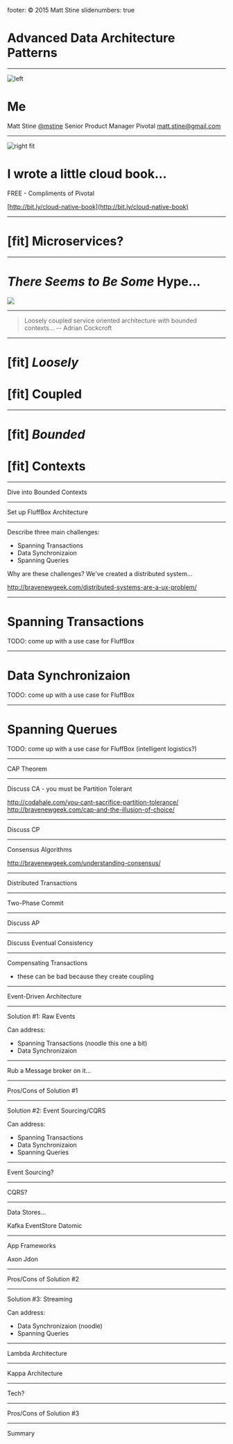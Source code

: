 footer: © 2015 Matt Stine
slidenumbers: true

# Advanced Data Architecture Patterns

---

![left](../Common/images/mattmug.jpeg)
# Me

Matt Stine [@mstine](http://twitter.com/mstine)
Senior Product Manager
Pivotal
[matt.stine@gmail.com](mailto:matt.stine@gmail.com)

---

![right fit](../Common/images/cloud-native-book.jpg)
# I wrote a little cloud book...

FREE - Compliments of Pivotal

[http://bit.ly/cloud-native-book](http://bit.ly/cloud-native-book)

---

# [fit] Microservices?

---

# _There Seems to Be Some_ Hype...
![](../Common/images/unicorn.jpg)

---

> Loosely coupled service oriented architecture with bounded contexts...
-- Adrian Cockcroft

---

# [fit] _Loosely_
# [fit] Coupled

---

# [fit] _Bounded_
# [fit] Contexts

---

Dive into Bounded Contexts

---

Set up FluffBox Architecture

---

Describe three main challenges:

* Spanning Transactions
* Data Synchronizaion
* Spanning Queries

Why are these challenges? We've created a distributed system...

http://bravenewgeek.com/distributed-systems-are-a-ux-problem/

---

# Spanning Transactions

TODO: come up with a use case for FluffBox

---

# Data Synchronizaion

TODO: come up with a use case for FluffBox

---

# Spanning Querues

TODO: come up with a use case for FluffBox (intelligent logistics?)

---

CAP Theorem

---

Discuss CA - you must be Partition Tolerant

http://codahale.com/you-cant-sacrifice-partition-tolerance/
http://bravenewgeek.com/cap-and-the-illusion-of-choice/

---

Discuss CP

---

Consensus Algorithms

http://bravenewgeek.com/understanding-consensus/

---

Distributed Transactions

---

Two-Phase Commit

---

Discuss AP

---

Discuss Eventual Consistency

---

Compensating Transactions

- these can be bad because they create coupling

---

Event-Driven Architecture

---

Solution #1: Raw Events

Can address:

* Spanning Transactions (noodle this one a bit)
* Data Synchronizaion

---

Rub a Message broker on it...

---

Pros/Cons of Solution #1

---

Solution #2: Event Sourcing/CQRS

Can address:

* Spanning Transactions
* Data Synchronizaion
* Spanning Queries

---

Event Sourcing?

---

CQRS?

---

Data Stores...

Kafka
EventStore
Datomic

---

App Frameworks

Axon
Jdon

---

Pros/Cons of Solution #2

---

Solution #3: Streaming

Can address:

* Data Synchronizaion (noodle)
* Spanning Queries

---

Lambda Architecture

---

Kappa Architecture

---

Tech?

---

Pros/Cons of Solution #3

---

Summary
